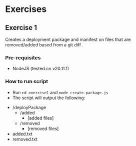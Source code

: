 # Exercises


## Exercise 1 
Creates a deployment package and manifest on files that are removed/added based from a git diff
. 
### Pre-requisites
- NodeJS  (tested on v20.11.1)

### How to run script
- Run `cd exercise1` and `node create-package.js`
- The script will output the following:
* /deployPackage
  * /added
    * [added files]
  * /removed
    * [removed files]
* added.txt
* removed.txt




